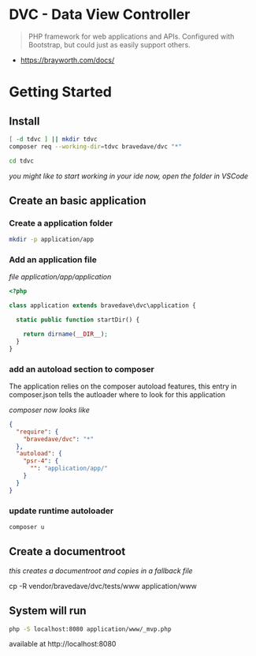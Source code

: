 # DVC - Data View Controller

> PHP framework for web applications and APIs.
Configured with Bootstrap, but could just as easily support others.

* <https://brayworth.com/docs/>

# Getting Started

## Install

```sh
[ -d tdvc ] || mkdir tdvc
composer req --working-dir=tdvc bravedave/dvc "*"

cd tdvc
```

*you might like to start working in your ide now, open the folder in VSCode*

## Create an basic application

### Create a application folder
```sh
mkdir -p application/app
```

### Add an application file
*file application/app/application*
```php
<?php

class application extends bravedave\dvc\application {

  static public function startDir() {

    return dirname(__DIR__);
  }
}
```

### add an autoload section to composer

The application relies on the composer autoload features,
 this entry in composer.json tells the autloader where to look
 for this application

*composer now looks like*
```json
{
  "require": {
    "bravedave/dvc": "*"
  },
  "autoload": {
    "psr-4": {
      "": "application/app/"
    }
  }
}
```

### update runtime autoloader

```sh
composer u
```

## Create a documentroot

*this creates a documentroot and copies in a fallback file*

cp -R vendor/bravedave/dvc/tests/www application/www

## System will run

```sh
php -S localhost:8080 application/www/_mvp.php
```

available at http://localhost:8080

